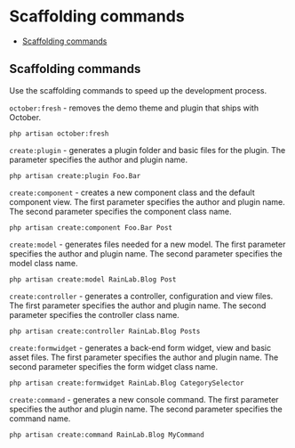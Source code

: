 # Scaffolding commands

- [Scaffolding commands](#scaffolding-commands)

<a name="scaffolding-commands"></a>
## Scaffolding commands

Use the scaffolding commands to speed up the development process.

`october:fresh` - removes the demo theme and plugin that ships with October.

    php artisan october:fresh

`create:plugin` - generates a plugin folder and basic files for the plugin. The parameter specifies the author and plugin name.

    php artisan create:plugin Foo.Bar

`create:component` - creates a new component class and the default component view. The first parameter specifies the author and plugin name. The second parameter specifies the component class name.

    php artisan create:component Foo.Bar Post

`create:model` - generates files needed for a new model. The first parameter specifies the author and plugin name. The second parameter specifies the model class name.

    php artisan create:model RainLab.Blog Post

`create:controller` - generates a controller, configuration and view files. The first parameter specifies the author and plugin name. The second parameter specifies the controller class name.

    php artisan create:controller RainLab.Blog Posts

`create:formwidget` - generates a back-end form widget, view and basic asset files. The first parameter specifies the author and plugin name. The second parameter specifies the form widget class name.

    php artisan create:formwidget RainLab.Blog CategorySelector
    
`create:command` - generates a new console command. The first parameter specifies the author and plugin name. The second parameter specifies the command name.

    php artisan create:command RainLab.Blog MyCommand

